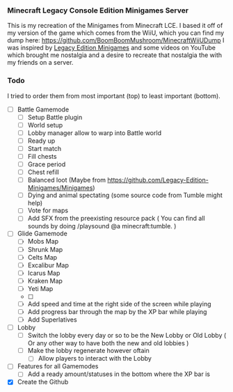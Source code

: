 ### Minecraft Legacy Console Edition Minigames Server
This is my recreation of the Minigames from Minecraft LCE. I based it off of my version of the game which comes from the WiiU, which you can find my dump here: https://github.com/BoomBoomMushroom/MinecraftWiiUDump
I was inspired by [Legacy Edition Minigames](https://github.com/Legacy-Edition-Minigames/Minigames) and some videos on YouTube which brought me nostalgia and a desire to recreate that nostalgia the with my friends on a server.


### Todo
I tried to order them from most important (top) to least important (bottom).

- [ ] Battle Gamemode
  - [ ] Setup Battle plugin
  - [ ] World setup
  - [ ] Lobby manager allow to warp into Battle world
  - [ ] Ready up
  - [ ] Start match
  - [ ] Fill chests
  - [ ] Grace period
  - [ ] Chest refill
  - [ ] Balanced loot (Maybe from https://github.com/Legacy-Edition-Minigames/Minigames)
  - [ ] Dying and animal spectating (some source code from Tumble might help)
  - [ ] Vote for maps
  - [ ] Add SFX from the preexisting resource pack ( You can find all sounds by doing /playsound @a minecraft:tumble. )

- [ ] Glide Gamemode
  - [ ] Mobs Map
  - [ ] Shrunk Map
  - [ ] Celts Map
  - [ ] Excalibur Map
  - [ ] Icarus Map
  - [ ] Kraken Map
  - [ ] Yeti Map
  - [ ] 
  - [ ] Add speed and time at the right side of the screen while playing
  - [ ] Add progress bar through the map by the XP bar while playing
  - [ ] Add Superlatives

- [ ] Lobby
  - [ ] Switch the lobby every day or so to be the New Lobby or Old Lobby ( Or any other way to have both the new and old lobbies )
  - [ ] Make the lobby regenerate however oftain
    - [ ] Allow players to interact with the Lobby

- [ ] Features for all Gamemodes
  - [ ] Add a ready amount/statuses in the bottom where the XP bar is

- [x] Create the Github
